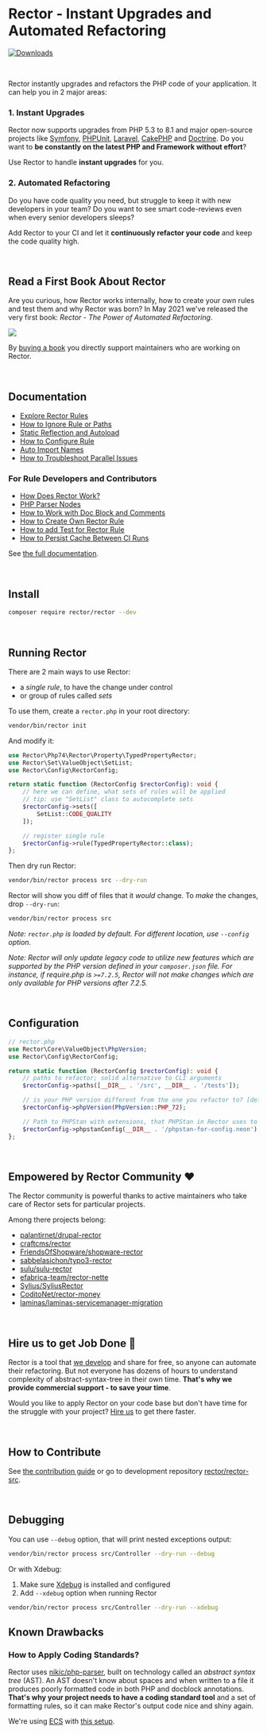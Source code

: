 # Rector - Instant Upgrades and Automated Refactoring

[![Downloads](https://img.shields.io/packagist/dt/rector/rector.svg?style=flat-square)](https://packagist.org/packages/rector/rector)

<br>

Rector instantly upgrades and refactors the PHP code of your application.  It can help you in 2 major areas:

### 1. Instant Upgrades

Rector now supports upgrades from PHP 5.3 to 8.1 and major open-source projects like [Symfony](https://github.com/rectorphp/rector-symfony), [PHPUnit](https://github.com/rectorphp/rector-phpunit), [Laravel](https://github.com/rectorphp/rector-laravel), [CakePHP](https://github.com/rectorphp/rector-cakephp) and [Doctrine](https://github.com/rectorphp/rector-doctrine). Do you want to **be constantly on the latest PHP and Framework without effort**?

Use Rector to handle **instant upgrades** for you.

### 2. Automated Refactoring

Do you have code quality you need, but struggle to keep it with new developers in your team? Do you want to see smart code-reviews even when every senior developers sleeps?

Add Rector to your CI and let it **continuously refactor your code** and keep the code quality high.

<br>

## Read a First Book About Rector

Are you curious, how Rector works internally, how to create your own rules and test them and why Rector was born? In May 2021 we've released the very first book: *Rector - The Power of Automated Refactoring*.

<a href="https://leanpub.com/rector-the-power-of-automated-refactoring">
<img src="https://github.com/rectorphp/the-power-of-automated-refactoring-feedback/raw/main/images/book_title.png">
</a>

By [buying a book](https://leanpub.com/rector-the-power-of-automated-refactoring) you directly support maintainers who are working on Rector.

<br>

## Documentation

- [Explore Rector Rules](/docs/rector_rules_overview.md)
- [How to Ignore Rule or Paths](/docs/how_to_ignore_rule_or_paths.md)
- [Static Reflection and Autoload](/docs/static_reflection_and_autoload.md)
- [How to Configure Rule](/docs/how_to_configure_rules.md)
- [Auto Import Names](/docs/auto_import_names.md)
- [How to Troubleshoot Parallel Issues](/docs/how_to_troubleshoot_parallel_issues.md)

### For Rule Developers and Contributors

- [How Does Rector Work?](/docs/how_it_works.md)
- [PHP Parser Nodes](https://github.com/rectorphp/php-parser-nodes-docs/)
- [How to Work with Doc Block and Comments](/docs/how_to_work_with_doc_block_and_comments.md)
- [How to Create Own Rector Rule](/docs/create_own_rule.md)
- [How to add Test for Rector Rule](/docs/how_to_add_test_for_rector_rule.md)
- [How to Persist Cache Between CI Runs](/docs/how_to_persist_cache_between_ci_runs.md)

See [the full documentation](/docs).

<br>

## Install

```bash
composer require rector/rector --dev
```

<br>

## Running Rector

There are 2 main ways to use Rector:

- a *single rule*, to have the change under control
- or group of rules called *sets*

To use them, create a `rector.php` in your root directory:

```bash
vendor/bin/rector init
```

And modify it:

```php
use Rector\Php74\Rector\Property\TypedPropertyRector;
use Rector\Set\ValueObject\SetList;
use Rector\Config\RectorConfig;

return static function (RectorConfig $rectorConfig): void {
    // here we can define, what sets of rules will be applied
    // tip: use "SetList" class to autocomplete sets
    $rectorConfig->sets([
        SetList::CODE_QUALITY
    ]);

    // register single rule
    $rectorConfig->rule(TypedPropertyRector::class);
};
```

Then dry run Rector:

```bash
vendor/bin/rector process src --dry-run
```

Rector will show you diff of files that it *would* change. To *make* the changes, drop `--dry-run`:

```bash
vendor/bin/rector process src
```

*Note: `rector.php` is loaded by default. For different location, use `--config` option.*

*Note: Rector will only update legacy code to utilize new features which are supported by the PHP version defined in your `composer.json` file.  For instance, if require.php is `>=7.2.5`, Rector will not make changes which are only available for PHP versions after 7.2.5.*

<br>

## Configuration

```php
// rector.php
use Rector\Core\ValueObject\PhpVersion;
use Rector\Config\RectorConfig;

return static function (RectorConfig $rectorConfig): void {
    // paths to refactor; solid alternative to CLI arguments
    $rectorConfig->paths([__DIR__ . '/src', __DIR__ . '/tests']);

    // is your PHP version different from the one you refactor to? [default: your PHP version], uses PHP_VERSION_ID format
    $rectorConfig->phpVersion(PhpVersion::PHP_72);

    // Path to PHPStan with extensions, that PHPStan in Rector uses to determine types
    $rectorConfig->phpstanConfig(__DIR__ . '/phpstan-for-config.neon');
};
```

<br>

## Empowered by Rector Community :heart:

The Rector community is powerful thanks to active maintainers who take care of Rector sets for particular projects.

Among there projects belong:

* [palantirnet/drupal-rector](https://github.com/palantirnet/drupal-rector)
* [craftcms/rector](https://github.com/craftcms/rector)
* [FriendsOfShopware/shopware-rector](https://github.com/FriendsOfShopware/shopware-rector)
* [sabbelasichon/typo3-rector](https://github.com/sabbelasichon/typo3-rector)
* [sulu/sulu-rector](https://github.com/sulu/sulu-rector)
* [efabrica-team/rector-nette](https://github.com/efabrica-team/rector-nette)
* [Sylius/SyliusRector](https://github.com/Sylius/SyliusRector)
* [CoditoNet/rector-money](https://github.com/CoditoNet/rector-money)
* [laminas/laminas-servicemanager-migration](https://github.com/laminas/laminas-servicemanager-migration)

<br>

## Hire us to get Job Done :muscle:

Rector is a tool that [we develop](https://getrector.org/) and share for free, so anyone can automate their refactoring. But not everyone has dozens of hours to understand complexity of abstract-syntax-tree in their own time. **That's why we provide commercial support - to save your time**.

Would you like to apply Rector on your code base but don't have time for the struggle with your project? [Hire us](https://getrector.org/contact) to get there faster.

<br>

## How to Contribute

See [the contribution guide](/CONTRIBUTING.md) or go to development repository [rector/rector-src](https://github.com/rectorphp/rector-src).

<br>

## Debugging

You can use `--debug` option, that will print nested exceptions output:

```bash
vendor/bin/rector process src/Controller --dry-run --debug
```

Or with Xdebug:

1. Make sure [Xdebug](https://xdebug.org/) is installed and configured
2. Add `--xdebug` option when running Rector

```bash
vendor/bin/rector process src/Controller --dry-run --xdebug
```

## Known Drawbacks

### How to Apply Coding Standards?

Rector uses [nikic/php-parser](https://github.com/nikic/PHP-Parser/), built on technology called an *abstract syntax tree* (AST). An AST doesn't know about spaces and when written to a file it produces poorly formatted code in both PHP and docblock annotations. **That's why your project needs to have a coding standard tool** and a set of formatting rules, so it can make Rector's output code nice and shiny again.

We're using [ECS](https://github.com/symplify/easy-coding-standard) with [this setup](https://github.com/rectorphp/rector-src/blob/main/ecs.php).
